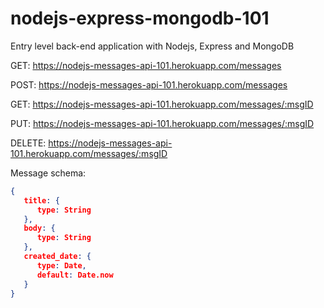 # nodejs-express-mongodb-101
Entry level back-end application with Nodejs, Express and MongoDB

GET: https://nodejs-messages-api-101.herokuapp.com/messages

POST: https://nodejs-messages-api-101.herokuapp.com/messages

GET: https://nodejs-messages-api-101.herokuapp.com/messages/:msgID

PUT: https://nodejs-messages-api-101.herokuapp.com/messages/:msgID

DELETE: https://nodejs-messages-api-101.herokuapp.com/messages/:msgID

Message schema:
```json
{
   title: {
      type: String
   },
   body: {
      type: String
   },
   created_date: {
      type: Date,
      default: Date.now
   }
}
```
